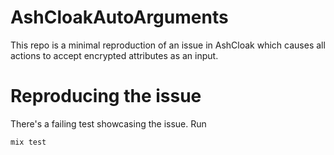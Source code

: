# AshCloakAutoArguments

This repo is a minimal reproduction of an issue in AshCloak which causes all actions to accept encrypted attributes as an input.

# Reproducing the issue
There's a failing test showcasing the issue. 
Run 
```bash 
mix test
```
